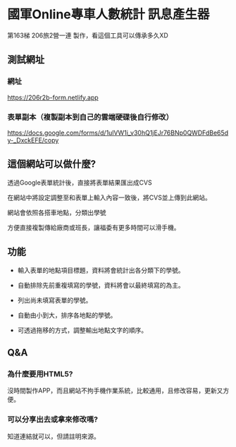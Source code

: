 # 國軍Online專車人數統計 訊息產生器
第163梯 206旅2營一連 製作，看這個工具可以傳承多久XD

## 測試網址
### 網址
https://206r2b-form.netlify.app

### 表單副本（複製副本到自己的雲端硬碟後自行修改）
https://docs.google.com/forms/d/1ulVW1i_v30hQ1jEJr76BNp0QWDFdBe65dy-_DxckEFE/copy

## 這個網站可以做什麼?
透過Google表單統計後，直接將表單結果匯出成CVS

在網站中將設定調整至和表單上輸入內容一致後，將CVS並上傳到此網站。

網站會依照各搭車地點，分類出學號

方便直接複製傳給廠商或班長，讓福委有更多時間可以滑手機。

## 功能
* 輸入表單的地點項目標題，資料將會統計出各分類下的學號。
 
* 自動排除先前重複填寫的學號，資料將會以最終填寫的為主。 
 
* 列出尚未填寫表單的學號。

* 自動由小到大，排序各地點的學號。
 
* 可透過拖移的方式，調整輸出地點文字的順序。

## Q&A
### 為什麼要用HTML5?
沒時間製作APP，而且網站不拘手機作業系統，比較通用，且修改容易，更新又方便。
### 可以分享出去或拿來修改嗎?
知道連結就可以，但請註明來源。